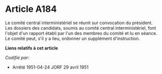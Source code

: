 # Article A184

Le comité central interministériel se réunit sur convocation du président. Les dossiers des candidats, soumis au comité
central interministériel, font l'objet d'un rapport établi par l'un des membres du comité et lu en séance. Le comité peut,
s'il y a lieu, ordonner un supplément d'instruction.

**Liens relatifs à cet article**

_Codifié par_:

  - Arrêté 1951-04-24 JORF 29 avril 1951
